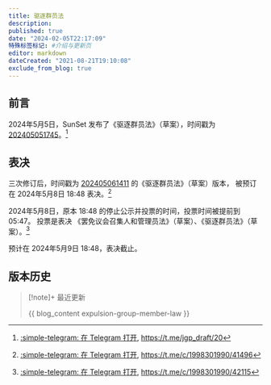 ```yaml
---
title: 驱逐群员法
description:
published: true
date: "2024-02-05T22:17:09"
特殊标签标记: #介绍与更新页
editor: markdown
dateCreated: "2021-08-21T19:10:08"
exclude_from_blog: true
---
```


## 前言

2024年5月5日，SunSet 发布了《驱逐群员法》（草案），时间戳为 [202405051745](202405051745.md)。[^20]

[^20]: [:simple-telegram: 在 Telegram 打开](tg://privatepost?channel=1618956185&post=20), <https://t.me/jgp_draft/20>

## 表决

三次修订后，时间戳为 [202405061411](202405061411.md) 的《驱逐群员法》（草案）版本，
被预订在 2024年5月8日 18:48 表决。[^41496]

[^41496]: [:simple-telegram: 在 Telegram 打开](tg://privatepost?channel=1998301990&post=41496), <https://t.me/c/1998301990/41496>

2024年5月8日，原本 18:48 的停止公示并投票的时间，投票时间被提前到 05:47。
投票是表决 《罢免议会召集人和管理员法》（草案）、《驱逐群员法》（草案）。[^42115]

[^42115]: [:simple-telegram: 在 Telegram 打开](tg://privatepost?channel=1998301990&post=42115), <https://t.me/c/1998301990/42115>

预计在 2024年5月9日 18:48，表决截止。

<!--
《群员大会章程》（<ruby>正式提案<rt>202405041606</rt></ruby>）通过，计票情况如下：

???+ success "《群员大会章程》（<ruby>正式提案<rt>202405041606</rt></ruby>）计票情况"

    ??? question inline end "表决 《群员大会章程》（正式提案）[^38439]"

        2024年5月5日 16:13截止<br>
        \#poll #politics

        + [ ] 赞成
        + [ ] 反对
        + [ ] 弃权

    ```mermaid
    pie showData
        title 202405041606 计票情况
        "赞成" : 15
        "反对" : 2
        "弃权" : 2
    ```

[^38439]: <https://t.me/c/1998301990/38439>
-->

<!--
success ⭕️
failure ❌
-->

## 版本历史

> [!note]+ 最近更新
>
> {{ blog_content expulsion-group-member-law }}
